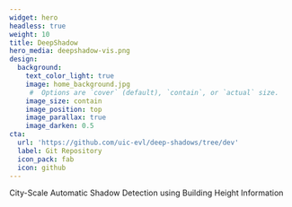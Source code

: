 ```yaml
---
widget: hero
headless: true
weight: 10
title: DeepShadow
hero_media: deepshadow-vis.png
design:
  background:
    text_color_light: true
    image: home_background.jpg
     #  Options are `cover` (default), `contain`, or `actual` size.
    image_size: contain
    image_position: top
    image_parallax: true
    image_darken: 0.5
cta:
  url: 'https://github.com/uic-evl/deep-shadows/tree/dev'
  label: Git Repository
  icon_pack: fab
  icon: github
---
```


City-Scale Automatic Shadow Detection using Building Height Information  
